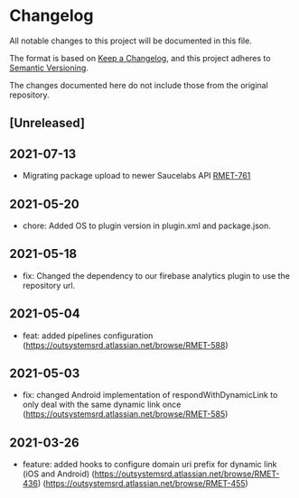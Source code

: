 # Changelog
All notable changes to this project will be documented in this file.

The format is based on [Keep a Changelog](https://keepachangelog.com/en/1.0.0/),
and this project adheres to [Semantic Versioning](https://semver.org/spec/v2.0.0.html).

The changes documented here do not include those from the original repository.

## [Unreleased]

## 2021-07-13
- Migrating package upload to newer Saucelabs API [RMET-761](https://outsystemsrd.atlassian.net/browse/RMET-761)

## 2021-05-20
- chore: Added OS to plugin version in plugin.xml and package.json.

## 2021-05-18
- fix: Changed the dependency to our firebase analytics plugin to use the repository url.

## 2021-05-04
- feat: added pipelines configuration (https://outsystemsrd.atlassian.net/browse/RMET-588)

## 2021-05-03
- fix: changed Android implementation of respondWithDynamicLink to only deal with the same dynamic link once (https://outsystemsrd.atlassian.net/browse/RMET-585)

## 2021-03-26
- feature: added hooks to configure domain uri prefix for dynamic link (iOS and Android) (https://outsystemsrd.atlassian.net/browse/RMET-436) (https://outsystemsrd.atlassian.net/browse/RMET-455)
